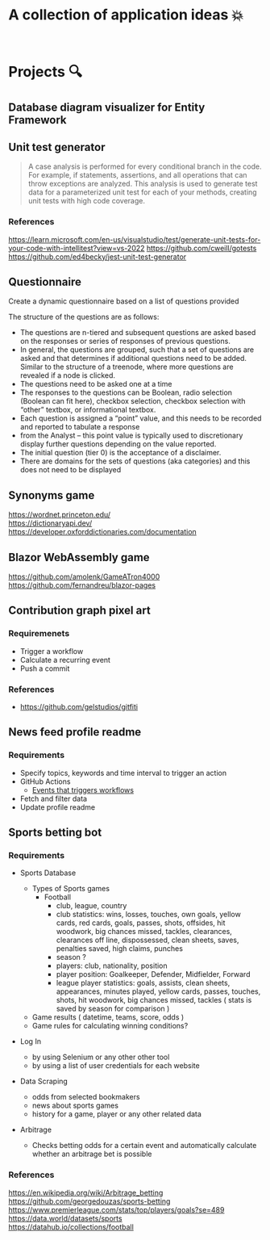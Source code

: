 # A collection of application ideas :boom:

<br />

# Projects  :mag:

## Database diagram visualizer for Entity Framework


## Unit test generator
> A case analysis is performed for every conditional branch in the code. For example, if statements, assertions, and all operations that can throw exceptions are analyzed. This analysis is used to generate test data for a parameterized unit test for each of your methods, creating unit tests with high code coverage.

### References  
https://learn.microsoft.com/en-us/visualstudio/test/generate-unit-tests-for-your-code-with-intellitest?view=vs-2022 
https://github.com/cweill/gotests  
https://github.com/ed4becky/jest-unit-test-generator

## Questionnaire  
<p> Create a dynamic questionnaire based on a list of questions provided </p>

The structure of the questions are as follows:  
  * The questions are n-tiered and subsequent questions are asked based on the responses 
    or series of responses of previous questions.
* In general, the questions are grouped, such that a set of questions are asked and that
determines if additional questions need to be added. Similar to the structure of a
treenode, where more questions are revealed if a node is clicked.
*  The questions need to be asked one at a time
*  The responses to the questions can be Boolean, radio selection (Boolean can fit here),
checkbox selection, checkbox selection with “other” textbox, or informational textbox.
*  Each question is assigned a “point” value, and this needs to be recorded and reported to
tabulate a response
*  from the Analyst – this point value is typically used to discretionary display further
questions depending on the value reported.
* The initial question (tier 0) is the acceptance of a disclaimer.
*  There are domains for the sets of questions (aka categories) and this does not need to be
displayed

## Synonyms game  
https://wordnet.princeton.edu/  
https://dictionaryapi.dev/  
https://developer.oxforddictionaries.com/documentation  

## Blazor WebAssembly game  
https://github.com/amolenk/GameATron4000   
https://github.com/fernandreu/blazor-pages  

## Contribution graph pixel art
### Requiremenets  
* Trigger a workflow
* Calculate a recurring event
* Push a commit

### References
* https://github.com/gelstudios/gitfiti  

## News feed profile readme  
### Requirements  
* Specify topics, keywords and time interval to trigger an action
* GitHub Actions
  * [Events that triggers workflows](https://docs.github.com/en/actions/using-workflows/events-that-trigger-workflows)
* Fetch and filter data 
* Update profile readme 

## Sports betting bot  
### Requirements  
* Sports Database
  * Types of Sports games
    * Football
      * club, league, country
      * club statistics: wins, losses, touches, own goals, yellow cards, red cards, goals,
      passes, shots, offsides, hit woodwork, big chances missed, tackles, clearances,
      clearances off line, dispossessed, clean sheets, saves, penalties saved, high claims, punches
      * season ?
      * players: club, nationality, position
      * player position: Goalkeeper, Defender, Midfielder, Forward
      * league player statistics: goals, assists, clean sheets, appearances, minutes played, yellow cards,
      passes, touches, shots, hit woodwork, big chances missed, tackles ( stats is saved by season for comparison )
  * Game results ( datetime, teams, score, odds )
  * Game rules for calculating winning conditions?
  
* Log In 
  * by using Selenium or any other other tool
  * by using a list of user credentials for each website
  
* Data Scraping
  * odds from selected bookmakers 
  * news about sports games
  * history for a game, player or any other related data
  
* Arbitrage
  * Checks betting odds for a certain event and automatically calculate whether an arbitrage bet is possible

### References  
https://en.wikipedia.org/wiki/Arbitrage_betting  
https://github.com/georgedouzas/sports-betting    
https://www.premierleague.com/stats/top/players/goals?se=489  
https://data.world/datasets/sports  
https://datahub.io/collections/football
